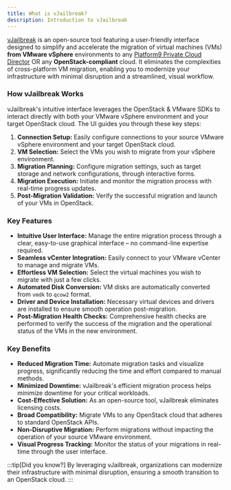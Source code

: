 ```yaml
---
title: What is vJailbreak?
description: Introduction to vJailbreak
---
```


[vJailbreak](https://github.com/platform9/vjailbreak) is an open-source tool featuring a user-friendly interface designed to simplify and accelerate the migration of virtual machines (VMs) __from VMware vSphere__ environments to any [Platform9 Private Cloud Director](https://platform9.com/private-cloud-director/) OR any __OpenStack-compliant__ cloud. It eliminates the complexities of cross-platform VM migration, enabling you to modernize your infrastructure with minimal disruption and a streamlined, visual workflow.

### How vJailbreak Works

vJailbreak's intuitive interface leverages the OpenStack & VMware SDKs to interact directly with both your VMware vSphere environment and your target OpenStack cloud. The UI guides you through these key steps:

1.  **Connection Setup:** Easily configure connections to your source VMware vSphere environment and your target OpenStack cloud.
2.  **VM Selection:** Select the VMs you wish to migrate from your vSphere environment.
3.  **Migration Planning:** Configure migration settings, such as target storage and network configurations, through interactive forms.
4.  **Migration Execution:** Initiate and monitor the migration process with real-time progress updates.
5.  **Post-Migration Validation:** Verify the successful migration and launch of your VMs in OpenStack.

### Key Features

* **Intuitive User Interface:** Manage the entire migration process through a clear, easy-to-use graphical interface – no command-line expertise required.
* **Seamless vCenter Integration:** Easily connect to your VMware vCenter to manage and migrate VMs.
* **Effortless VM Selection:** Select the virtual machines you wish to migrate with just a few clicks.
* **Automated Disk Conversion:** VM disks are automatically converted from `vmdk` to `qcow2` format.
* **Driver and Device Installation:** Necessary virtual devices and drivers are installed to ensure smooth operation post-migration.
* **Post-Migration Health Checks:** Comprehensive health checks are performed to verify the success of the migration and the operational status of the VMs in the new environment.
### Key Benefits
*  **Reduced Migration Time:** Automate migration tasks and visualize progress, significantly reducing the time and effort compared to manual methods.
*  **Minimized Downtime:** vJailbreak's efficient migration process helps minimize downtime for your critical workloads.
*  **Cost-Effective Solution:** As an open-source tool, vJailbreak eliminates licensing costs.
*  **Broad Compatibility:** Migrate VMs to any OpenStack cloud that adheres to standard OpenStack APIs.
*  **Non-Disruptive Migration:** Perform migrations without impacting the operation of your source VMware environment.
*  **Visual Progress Tracking:** Monitor the status of your migrations in real-time through the user interface.

:::tip[Did you know?]
By leveraging vJailbreak, organizations can modernize their infrastructure with minimal disruption, ensuring a smooth transition to an OpenStack cloud.
:::
